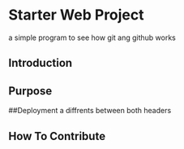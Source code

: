 # Starter Web Project
a simple program to see how git ang github works

## Introduction

## Purpose

##Deployment
a diffrents between both headers
## How To Contribute
